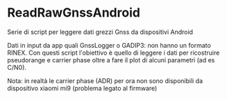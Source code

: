# ReadRawGnssAndroid
Serie di script per leggere dati grezzi Gnss da dispositivi Android

Dati in input da app quali GnssLogger o GADIP3: non hanno un formato RINEX.
Con questi script l'obiettivo è quello di leggere i dati per ricostruire pseudorange e carrier phase oltre a fare il plot di alcuni parametri (ad es C/N0).

Nota: in realtà le carrier phase (ADR) per ora non sono disponibili da dispositivo xiaomi mi9 (problema legato al firmware)
